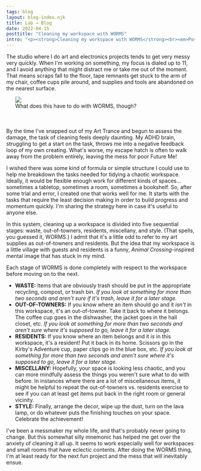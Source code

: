 ```yaml
---
tags: blog
layout: blog-index.njk
title: Lab → Blog 
date: 2022-04-15
posttitle: "Cleaning my workspace with WORMS"
intro: "<p><strong>Cleaning my workspace with WORMS</strong><br><em>Posted Friday, April 15, 2022</em></p>"
---
```


The studio where I do art and electronics projects tends to get very messy very quickly. When I'm working on something, my focus is dialed up to 11, and I avoid anything that might distract me or take me out of the moment. That means scraps fall to the floor, tape remnants get stuck to the arm of my chair, coffee cups pile around, and supplies and tools are abandoned on the nearest surface.

<figure style="margin-left:24px; margin-right:-24px; padding-bottom:36px; padding-top:-36px;"><img src="/img/worms.jpg">
<figcaption>What does this have to do with WORMS, though?</figcaption>
</figure>

By the time I've snapped out of my Art Trance and begun to assess the damage, the task of cleaning feels deeply daunting. My ADHD brain, struggling to get a start on the task, throws me into a negative feedback loop of my own creating. What's worse, my escape hatch is often to walk away from the problem entirely, leaving the mess for poor Future Me!

I wished there was some kind of formula or simple structure I could use to help me breakdown the tasks needed for tidying a chaotic workspace. Ideally, it would be flexible enough work for different kinds of spaces... sometimes a tabletop, sometimes a room, sometimes a bookshelf. So, after some trial and error, I created one that works well for me. It starts with the tasks that require the least decision making in order to build progress and momentum quickly. I'm sharing the strategy here in case it's useful to anyone else.

In this system, cleaning up a workspace is divided into five sequential stages: waste, out-of-towners, residents, miscellany, and style. (That spells, you guessed it, WORMS.) I admit that it's a little odd to refer to my art supplies as out-of-towners and residents. But the idea that my workspace is a little village with guests and residents is a funny, *Animal Crossing*-inspired mental image that has stuck in my mind.

Each stage of WORMS is done completely with respect to the workspace before moving on to the next.
 - **WASTE:** Items that are obviously trash should be put in the appropriate recycling, compost, or trash bin. *If you look at something for more than two seconds and aren't sure if it's trash, leave it for a later stage.*
 - **OUT-OF-TOWNERS:** If you know where an item should go and it *isn't* in this workspace, it's an out-of-towner. Take it back to where it belongs. The coffee cup goes in the dishwasher, the jacket goes in the hall closet, etc. *If you look at something for more than two seconds and aren't sure where it's supposed to go, leave it for a later stage.*
 - **RESIDENTS:** If you know where an item belongs and it *is* in this workspace, it's a resident! Put it back in its home. Scissors go in the Kirby's Adventure cup, paper clips go in the blue box, etc. *If you look at something for more than two seconds and aren't sure where it's supposed to go, leave it for a later stage.*
 - **MISCELLANY:** Hopefully, your space is looking less chaotic, and you can more mindfully assess the things you weren't sure what to do with before. In instances where there are a lot of miscellaneous items, it might be helpful to repeat the out-of-towners vs. residents exercise to see if you can at least get items put back in the right room or general vicinity.
 - **STYLE:** Finally, arrange the decor, wipe up the dust, turn on the lava lamp, or do whatever puts the finishing touches on your space. Celebrate the achievement!

<p></p>

I've been a messmaker my whole life, and that's probably never going to change. But this somewhat silly mnemonic has helped me get over the anxiety of cleaning it all up. It seems to work especially well for workspaces and small rooms that have eclectic contents. After doing the WORMS thing, I'm at least ready for the next fun project and the mess that will inevitably ensue.